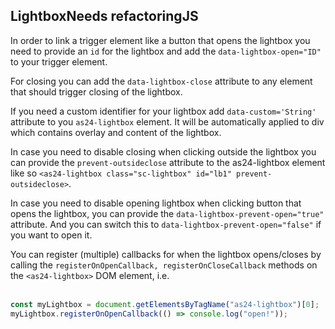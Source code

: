 <h2>Lightbox<span class="status refactor">Needs refactoring</span><span class="status js">JS</span></h2>

In order to link a trigger element like a button that opens the lightbox you need to provide an `id` for the lightbox
and add the `data-lightbox-open="ID"` to your trigger element.

For closing you can add the `data-lightbox-close` attribute to any element that should trigger closing of the lightbox.

If you need a custom identifier for your lightbox add `data-custom='String'` attribute to you `as24-lightbox` element. It will be automatically applied to div which contains overlay and content of the lightbox.

In case you need to disable closing when clicking outside the lightbox you can provide the `prevent-outsideclose` attribute
to the as24-lightbox element like so `<as24-lightbox class="sc-lightbox" id="lb1" prevent-outsideclose>`.

In case you need to disable opening lightbox when clicking button that opens the lightbox, you can provide the `data-lightbox-prevent-open="true"` attribute. And you can switch this to `data-lightbox-prevent-open="false"` if you want to open it.

You can register (multiple) callbacks for when the lightbox opens/closes by calling the `registerOnOpenCallback, registerOnCloseCallback` methods on the `<as24-lightbox>` DOM element, i.e. <br/><br/>

```js
const myLightbox = document.getElementsByTagName("as24-lightbox")[0];
myLightbox.registerOnOpenCallback(() => console.log("open!"));
```
